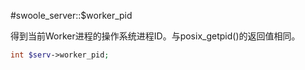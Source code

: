 #swoole_server::$worker_pid

得到当前Worker进程的操作系统进程ID。与posix_getpid()的返回值相同。

```php
int $serv->worker_pid;
```